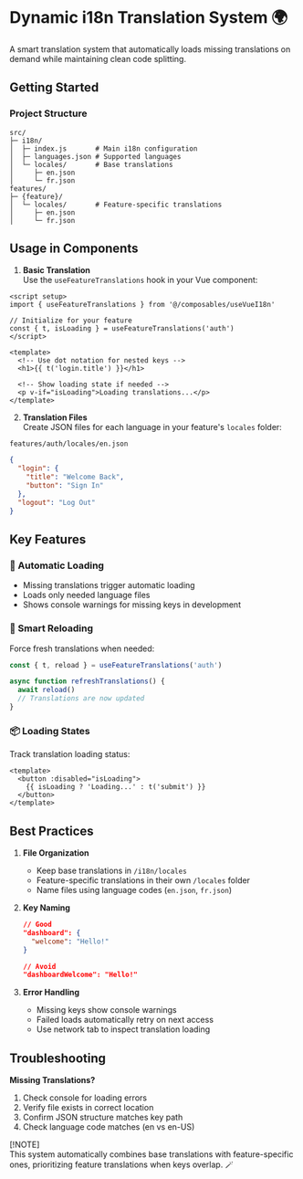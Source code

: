 # Dynamic i18n Translation System 🌍

A smart translation system that automatically loads missing translations on demand while maintaining clean code splitting.

## Getting Started

### Project Structure

```
src/
├─ i18n/
│  ├─ index.js       # Main i18n configuration
│  ├─ languages.json # Supported languages
│  └─ locales/       # Base translations
│     ├─ en.json
│     └─ fr.json
features/
├─ {feature}/
│  └─ locales/       # Feature-specific translations
│     ├─ en.json
│     └─ fr.json
```

## Usage in Components

1. **Basic Translation**  
   Use the `useFeatureTranslations` hook in your Vue component:

```vue
<script setup>
import { useFeatureTranslations } from '@/composables/useVueI18n'

// Initialize for your feature
const { t, isLoading } = useFeatureTranslations('auth')
</script>

<template>
  <!-- Use dot notation for nested keys -->
  <h1>{{ t('login.title') }}</h1>

  <!-- Show loading state if needed -->
  <p v-if="isLoading">Loading translations...</p>
</template>
```

2. **Translation Files**  
   Create JSON files for each language in your feature's `locales` folder:

`features/auth/locales/en.json`

```json
{
  "login": {
    "title": "Welcome Back",
    "button": "Sign In"
  },
  "logout": "Log Out"
}
```

## Key Features

### 🚀 Automatic Loading

- Missing translations trigger automatic loading
- Loads only needed language files
- Shows console warnings for missing keys in development

### 🔄 Smart Reloading

Force fresh translations when needed:

```javascript
const { t, reload } = useFeatureTranslations('auth')

async function refreshTranslations() {
  await reload()
  // Translations are now updated
}
```

### 📦 Loading States

Track translation loading status:

```vue
<template>
  <button :disabled="isLoading">
    {{ isLoading ? 'Loading...' : t('submit') }}
  </button>
</template>
```

## Best Practices

1. **File Organization**

   - Keep base translations in `/i18n/locales`
   - Feature-specific translations in their own `/locales` folder
   - Name files using language codes (`en.json`, `fr.json`)

2. **Key Naming**

   ```json
   // Good
   "dashboard": {
     "welcome": "Hello!"
   }

   // Avoid
   "dashboardWelcome": "Hello!"
   ```

3. **Error Handling**
   - Missing keys show console warnings
   - Failed loads automatically retry on next access
   - Use network tab to inspect translation loading

## Troubleshooting

**Missing Translations?**

1. Check console for loading errors
2. Verify file exists in correct location
3. Confirm JSON structure matches key path
4. Check language code matches (en vs en-US)

[!NOTE]  
This system automatically combines base translations with feature-specific ones,
prioritizing feature translations when keys overlap. 🪄
